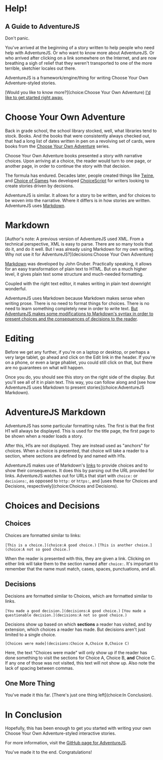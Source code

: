# Help!
## A Guide to AdventureJS

Don't panic.

You've arrived at the beginning of a story written to help people who need help with AdventureJS. Or who want to know more about AdventureJS. Or who arrived after clicking on a link somewhere on the Internet, and are now breathing a sigh of relief that they weren't transported to one of the more terrible, sketchier locales out there.

AdventureJS is a framework/engine/thing for writing Choose Your Own Adventure-styled stories.

[Would you like to know more?](choice:Choose Your Own Adventure)
[I'd like to get started right away.](choice:Markdown)

# Choose Your Own Adventure

Back in grade school, the school library stocked, well, what libraries tend to stock. Books. And the books that were consistently always checked out, that had a long list of dates written in pen on a revolving set of cards, were books from the [Choose Your Own Adventure](https://en.wikipedia.org/wiki/Choose_Your_Own_Adventure) series.

Choose Your Own Adventure books presented a story with narrative choices. Upon arriving at a choice, the reader would turn to one page, or another page, in order to continue the story with that decision.

The formula has endured. Decades later, people created things like [Twine](https://twinery.org/), and [Choice of Games](https://www.choiceofgames.com/) has developed [ChoiceScript](https://www.choiceofgames.com/make-your-own-games/choicescript-intro/) for writers looking to create stories driven by decisions.

AdventureJS is similar. It allows for a story to be written, and for choices to be woven into the narrative. Where it differs is in how stories are written. AdventureJS uses [Markdown](choice:Markdown).

# Markdown

[Author's note: A previous version of AdventureJS used XML. From a technical perspective, XML is easy to parse. There are so many tools that do it, and do it well. But I was already using Markdown for my own writing. Why not use it for AdventureJS?](decisions:Choose Your Own Adventure)

[Markdown](https://daringfireball.net/projects/markdown/) was developed by John Gruber. Practically speaking, it allows for an easy transformation of plain text to HTML. But on a much higher level, it gives plain text some structure and much-needed formatting.

Coupled with the right text editor, it makes writing in plain text downright wonderful.

AdventureJS uses Markdown because Markdown makes sense when writing prose. There is no need to format things for choices. There is no need to learn something completely new in order to write text. [But AdventureJS makes some modifications to Markdown's syntax in order to present choices and the consequences of decisions to the reader](choice:Editing).

# Editing

Before we get any further, if you're on a laptop or desktop, or perhaps a very large tablet, go ahead and click on the Edit link in the header. If you're on a phone, or even a large phablet, you could still click on that, but there are no guarantees on what will happen.

Once you do, you should see this story on the right side of the display. But you'll see all of it in plain text. This way, you can follow along and [see how AdventureJS uses Markdown to present stories](choice:AdventureJS Markdown).

# AdventureJS Markdown

AdventureJS has some particular formatting rules. The first is that the first H1 will always be displayed. This is used for the title page, the first page to be shown when a reader loads a story.

After this, H1s are not displayed. They are instead used as "anchors" for choices. When a choice is presented, that choice will take a reader to a section, where sections are defined by and named with H1s.

AdventureJS makes use of Markdown's [links](https://daringfireball.net/projects/markdown/syntax#link) to provide choices and to show their consequences. It does this by parsing out the URL provided for links. AdventureJS watches out for URLs that start with `choice:` or `decisions:`, as opposed to `http:` or `https:`, and [uses these for Choices and Decisions, respectively](choice:Choices and Decisions).

# Choices and Decisions

## Choices

Choices are formatted similar to links:

`[This is a choice.](choice:A good choice.)`
`[This is another choice.](choice:A not so good choice.)`

When the reader is presented with this, they are given a link. Clicking on either link will take them to the section named after `choice:`. It's important to remember that the name must match, cases, spaces, punctuations, and all.

## Decisions

Decisions are formatted similar to Choices, which are formatted similar to links.

`[You made a good decision.](decisions:A good choice.)`
`[You made a questionable decision.](decisions:A not so good choice.)`

Decisions show up based on which **sections** a reader has visited, and by extension, which choices a reader has made. But decisions aren't just limited to a single choice.

`[Choices were made](decisions:Choice A,Choice B,Choice C)`

Here, the text "Choices were made" will only show up if the reader has done something to visit the sections for Choice A, Choice B, **and** Choice C. If any one of those was not visited, this text will not show up. Also note the lack of spacing between commas.

## One More Thing

You've made it this far. [There's just one thing left](choice:In Conclusion).

# In Conclusion

Hopefully, this has been enough to get you started with writing your own Choose Your Own Adventure-styled interactive stories.

For more information, visit the [GitHub page for AdventureJS](https://github.com/Ubersmake/Adventure).

You've made it to the end. Congratulations!